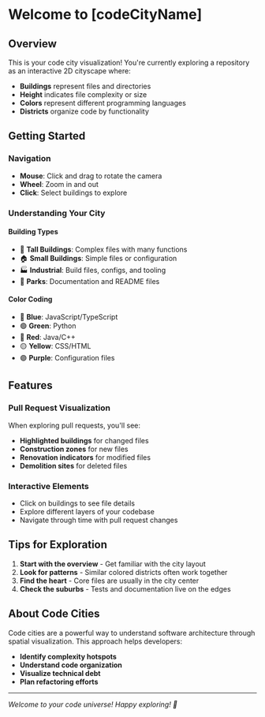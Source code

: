 # Welcome to [codeCityName]

## Overview

This is your code city visualization! You're currently exploring a repository as an interactive 2D cityscape where:

- **Buildings** represent files and directories
- **Height** indicates file complexity or size
- **Colors** represent different programming languages
- **Districts** organize code by functionality

## Getting Started

### Navigation

- **Mouse**: Click and drag to rotate the camera
- **Wheel**: Zoom in and out
- **Click**: Select buildings to explore

### Understanding Your City

#### Building Types

- 🏢 **Tall Buildings**: Complex files with many functions
- 🏠 **Small Buildings**: Simple files or configuration
- 🏭 **Industrial**: Build files, configs, and tooling
- 🌳 **Parks**: Documentation and README files

#### Color Coding

- 🔵 **Blue**: JavaScript/TypeScript
- 🟢 **Green**: Python
- 🔴 **Red**: Java/C++
- 🟡 **Yellow**: CSS/HTML
- 🟣 **Purple**: Configuration files

## Features

### Pull Request Visualization

When exploring pull requests, you'll see:

- **Highlighted buildings** for changed files
- **Construction zones** for new files
- **Renovation indicators** for modified files
- **Demolition sites** for deleted files

### Interactive Elements

- Click on buildings to see file details
- Explore different layers of your codebase
- Navigate through time with pull request changes

## Tips for Exploration

1. **Start with the overview** - Get familiar with the city layout
2. **Look for patterns** - Similar colored districts often work together
3. **Find the heart** - Core files are usually in the city center
4. **Check the suburbs** - Tests and documentation live on the edges

## About Code Cities

Code cities are a powerful way to understand software architecture through spatial visualization. This approach helps developers:

- **Identify complexity hotspots**
- **Understand code organization**
- **Visualize technical debt**
- **Plan refactoring efforts**

---

_Welcome to your code universe! Happy exploring! 🚀_
